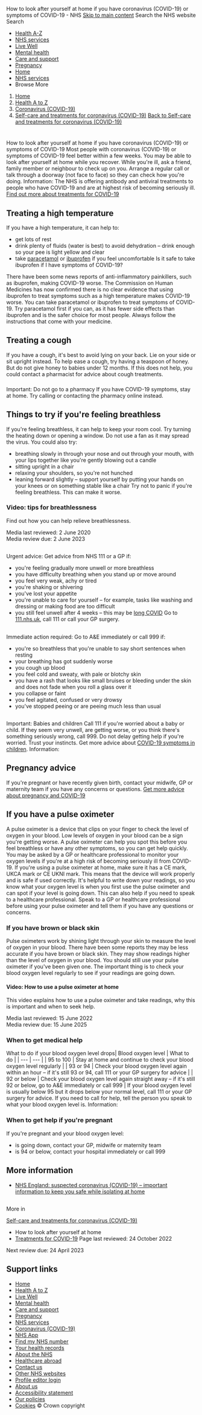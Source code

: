 
How to look after yourself at home if you have coronavirus (COVID-19) or symptoms of COVID-19 - NHS
[Skip to main content](#maincontent)
Search the NHS website
Search
* [Health A-Z](/conditions/)
* [NHS services](/nhs-services/)
* [Live Well](/live-well/)
* [Mental health](/mental-health/)
* [Care and support](/conditions/social-care-and-support-guide/)
* [Pregnancy](/pregnancy/)
* [Home](/)
* [NHS services](/nhs-services/)
* Browse
 More
1. [Home](/)
2. [Health A to Z](/conditions/)
3. [Coronavirus (COVID-19)](/conditions/coronavirus-covid-19/)
4. [Self-care and treatments for coronavirus (COVID-19)](/conditions/coronavirus-covid-19/self-care-and-treatments-for-coronavirus/)
[Back to 
 Self-care and treatments for coronavirus (COVID-19)](/conditions/coronavirus-covid-19/self-care-and-treatments-for-coronavirus/) 
# 
 
 How to look after yourself at home if you have coronavirus (COVID-19) or symptoms of COVID-19
Most people with coronavirus (COVID-19) or symptoms of COVID-19 feel better within a few weeks.
You may be able to look after yourself at home while you recover.
While you're ill, ask a friend, family member or neighbour to check up on you. Arrange a regular call or talk through a doorway (not face to face) so they can check how you're doing.
Information: 
The NHS is offering antibody and antiviral treatments to people who have COVID-19 and are at highest risk of becoming seriously ill.
[Find out more about treatments for COVID-19](/conditions/coronavirus-covid-19/self-care-and-treatments-for-coronavirus/treatments-for-coronavirus/)
## **Treating a high temperature**
If you have a high temperature, it can help to:
* get lots of rest
* drink plenty of fluids (water is best) to avoid dehydration – drink enough so your pee is light yellow and clear
* take [paracetamol](/medicines/paracetamol-for-adults-old/) or [ibuprofen](/medicines/ibuprofen-for-adults/) if you feel uncomfortable
 Is it safe to take ibuprofen if I have symptoms of COVID-19?
 
There have been some news reports of anti-inflammatory painkillers, such as ibuprofen, making COVID-19 worse.
The Commission on Human Medicines has now confirmed there is no clear evidence that using ibuprofen to treat symptoms such as a high temperature makes COVID-19 worse.
You can take paracetamol or ibuprofen to treat symptoms of COVID-19. Try paracetamol first if you can, as it has fewer side effects than ibuprofen and is the safer choice for most people.
Always follow the instructions that come with your medicine.
## **Treating a cough**
If you have a cough, it's best to avoid lying on your back. Lie on your side or sit upright instead.
To help ease a cough, try having a teaspoon of honey. But do not give honey to babies under 12 months.
If this does not help, you could contact a pharmacist for advice about cough treatments.
### 
Important: 
 Do not go to a pharmacy
If you have COVID-19 symptoms, stay at home.
Try calling or contacting the pharmacy online instead.
## Things to try if you're feeling breathless
If you're feeling breathless, it can help to keep your room cool.
Try turning the heating down or opening a window. Do not use a fan as it may spread the virus.
You could also try:
* breathing slowly in through your nose and out through your mouth, with your lips together like you're gently blowing out a candle
* sitting upright in a chair
* relaxing your shoulders, so you're not hunched
* leaning forward slightly – support yourself by putting your hands on your knees or on something stable like a chair
Try not to panic if you're feeling breathless. This can make it worse.
### Video: tips for breathlessness
Find out how you can help relieve breathlessness.
 
 Media last reviewed: 2 June 2020  
 Media review due: 2 June 2023
 
## 
Urgent advice: Get advice from NHS 111 or a GP if:
* you're feeling gradually more unwell or more breathless
* you have difficulty breathing when you stand up or move around
* you feel very weak, achy or tired
* you're shaking or shivering
* you've lost your appetite
* you're unable to care for yourself – for example, tasks like washing and dressing or making food are too difficult
* you still feel unwell after 4 weeks – this may be [long COVID](/conditions/coronavirus-covid-19/long-term-effects-of-coronavirus-long-covid/)
Go to [111.nhs.uk](https://111.nhs.uk/), call 111 or call your GP surgery.
## 
Immediate action required: Go to A&E immediately or call 999 if:
* you're so breathless that you're unable to say short sentences when resting
* your breathing has got suddenly worse
* you cough up blood
* you feel cold and sweaty, with pale or blotchy skin
* you have a rash that looks like small bruises or bleeding under the skin and does not fade when you roll a glass over it
* you collapse or faint
* you feel agitated, confused or very drowsy
* you've stopped peeing or are peeing much less than usual
## 
Important: 
 Babies and children
Call 111 if you're worried about a baby or child.
If they seem very unwell, are getting worse, or you think there's something seriously wrong, call 999.
Do not delay getting help if you're worried. Trust your instincts.
Get more advice about [COVID-19 symptoms in children](/conditions/coronavirus-covid-19/symptoms/coronavirus-in-children/).
Information: 
## Pregnancy advice
If you're pregnant or have recently given birth, contact your midwife, GP or maternity team if you have any concerns or questions.
[Get more advice about pregnancy and COVID-19](/pregnancy/keeping-well/pregnancy-and-coronavirus/)
## If you have a pulse oximeter
A pulse oximeter is a device that clips on your finger to check the level of oxygen in your blood.
Low levels of oxygen in your blood can be a sign you're getting worse. A pulse oximeter can help you spot this before you feel breathless or have any other symptoms, so you can get help quickly.
You may be asked by a GP or healthcare professional to monitor your oxygen levels if you're at a high risk of becoming seriously ill from COVID-19.
If you're using a pulse oximeter at home, make sure it has a CE mark, UKCA mark or CE UKNI mark. This means that the device will work properly and is safe if used correctly.
It's helpful to write down your readings, so you know what your oxygen level is when you first use the pulse oximeter and can spot if your level is going down. This can also help if you need to speak to a healthcare professional.
Speak to a GP or healthcare professional before using your pulse oximeter and tell them if you have any questions or concerns.
### If you have brown or black skin
Pulse oximeters work by shining light through your skin to measure the level of oxygen in your blood.
There have been some reports they may be less accurate if you have brown or black skin. They may show readings higher than the level of oxygen in your blood.
You should still use your pulse oximeter if you've been given one. The important thing is to check your blood oxygen level regularly to see if your readings are going down.
#### Video: How to use a pulse oximeter at home
This video explains how to use a pulse oximeter and take readings, why this is important and when to seek help.
 
 Media last reviewed: 15 June 2022  
 Media review due: 15 June 2025
 
### When to get medical help
What to do if your blood oxygen level drops| Blood oxygen level | What to do |
| --- | --- |
| 95 to 100 | Stay at home and continue to check your blood oxygen level regularly |
| 93 or 94 | Check your blood oxygen level again within an hour – if it's still 93 or 94, call 111 or your GP surgery for advice |
| 92 or below | Check your blood oxygen level again straight away – if it's still 92 or below, go to A&E immediately or call 999 |
If your blood oxygen level is usually below 95 but it drops below your normal level, call 111 or your GP surgery for advice.
If you need to call for help, tell the person you speak to what your blood oxygen level is.
Information: 
### When to get help if you're pregnant
If you're pregnant and your blood oxygen level:
* is going down, contact your GP, midwife or maternity team
* is 94 or below, contact your hospital immediately or call 999
## More information
* [NHS England: suspected coronavirus (COVID-19) – important information to keep you safe while isolating at home](https://www.england.nhs.uk/coronavirus/publication/suspected-coronavirus-covid-19-important-information-to-keep-you-safe-while-isolating-at-home/)
## 
 More in
 
 [Self-care and treatments for coronavirus (COVID-19)](/conditions/coronavirus-covid-19/self-care-and-treatments-for-coronavirus/)
* How to look after yourself at home
* [Treatments for COVID-19](https://www.nhs.uk/conditions/coronavirus-covid-19/self-care-and-treatments-for-coronavirus/treatments-for-coronavirus/)
 Page last reviewed: 24 October 2022
   
 Next review due: 24 April 2023
 
## Support links
* [Home](/)
* [Health A to Z](/conditions/)
* [Live Well](/live-well/)
* [Mental health](/mental-health/)
* [Care and support](/conditions/social-care-and-support-guide/)
* [Pregnancy](/pregnancy/)
* [NHS services](/nhs-services/)
* [Coronavirus (COVID-19)](/conditions/coronavirus-covid-19/)
* [NHS App](/nhs-app/)
* [Find my NHS number](/nhs-services/online-services/find-nhs-number/)
* [Your health records](/using-the-nhs/about-the-nhs/your-health-records/)
* [About the NHS](/using-the-nhs/about-the-nhs/)
* [Healthcare abroad](/using-the-nhs/healthcare-abroad/apply-for-a-free-uk-global-health-insurance-card-ghic/)
* [Contact us](/contact-us/)
* [Other NHS websites](/nhs-sites/)
* [Profile editor login](/our-policies/profile-editor-login/)
* [About us](/about-us/)
* [Accessibility statement](/accessibility-statement/)
* [Our policies](/our-policies/)
* [Cookies](/our-policies/cookies-policy/)
© Crown copyright
